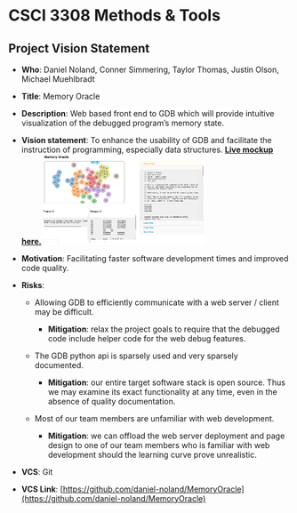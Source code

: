<style type="text/css">
img {
   width: 60%;
}
</style>
CSCI 3308 Methods & Tools
=========================

Project Vision Statement
------------------------

* **Who**: Daniel Noland, Conner Simmering, Taylor Thomas, Justin Olson, 
  Michael Muehlbradt

* **Title**: Memory Oracle

* **Description**: Web based front end to GDB which will provide intuitive
  visualization of the debugged program’s memory state.

* **Vision statement**: To enhance the usability of GDB and facilitate the
  instruction of programming, especially data structures.
  **[Live mockup here.](https://dnoland.com/vision/mockup.html)**
  ![Mockup still](mockup.png)

* **Motivation**: Facilitating faster software development times and improved
  code quality.

* **Risks**:

   - Allowing GDB to efficiently communicate with a web server / client may be difficult.

      - **Mitigation**: relax the project goals to require that the
        debugged code include helper code for the web debug features.

   - The GDB python api is sparsely used and very sparsely documented.
      
       - **Mitigation**: our entire target software stack is open source.  Thus
         we may examine its exact functionality at any time, even in the
         absence of quality documentation.

   - Most of our team members are unfamiliar with web development.
      
      - **Mitigation**: we can offload the web server deployment and page
        design to one of our team members who is familiar with web development
        should the learning curve prove unrealistic.

* **VCS**: Git

* **VCS Link**: [https://github.com/daniel-noland/MemoryOracle](https://github.com/daniel-noland/MemoryOracle)

